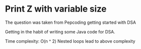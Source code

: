 # Print Z with variable size
The question was taken from Pepcoding getting started with DSA

Getting in the habit of writing some Java code for DSA. 

Time complexity: O(n ^ 2)
Nested loops lead to above complexity